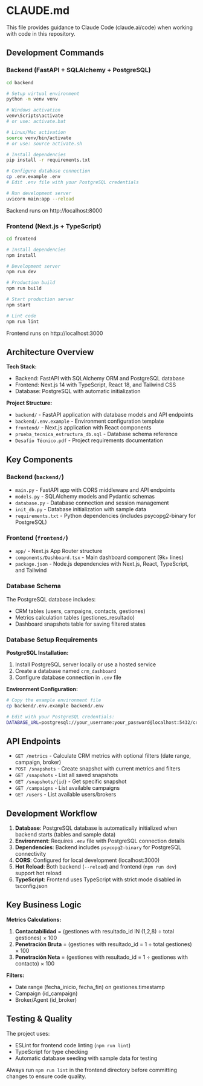 # CLAUDE.md

This file provides guidance to Claude Code (claude.ai/code) when working with code in this repository.

## Development Commands

### Backend (FastAPI + SQLAlchemy + PostgreSQL)
```bash
cd backend

# Setup virtual environment
python -m venv venv

# Windows activation
venv\Scripts\activate
# or use: activate.bat

# Linux/Mac activation
source venv/bin/activate
# or use: source activate.sh

# Install dependencies
pip install -r requirements.txt

# Configure database connection
cp .env.example .env
# Edit .env file with your PostgreSQL credentials

# Run development server
uvicorn main:app --reload
```

Backend runs on http://localhost:8000

### Frontend (Next.js + TypeScript)
```bash
cd frontend

# Install dependencies
npm install

# Development server
npm run dev

# Production build
npm run build

# Start production server
npm start

# Lint code
npm run lint
```

Frontend runs on http://localhost:3000

## Architecture Overview

**Tech Stack:**
- Backend: FastAPI with SQLAlchemy ORM and PostgreSQL database
- Frontend: Next.js 14 with TypeScript, React 18, and Tailwind CSS
- Database: PostgreSQL with automatic initialization

**Project Structure:**
- `backend/` - FastAPI application with database models and API endpoints
- `backend/.env.example` - Environment configuration template
- `frontend/` - Next.js application with React components
- `prueba_tecnica_estructura_db.sql` - Database schema reference
- `Desafío Técnico.pdf` - Project requirements documentation

## Key Components

### Backend (`backend/`)
- `main.py` - FastAPI app with CORS middleware and API endpoints
- `models.py` - SQLAlchemy models and Pydantic schemas
- `database.py` - Database connection and session management
- `init_db.py` - Database initialization with sample data
- `requirements.txt` - Python dependencies (includes psycopg2-binary for PostgreSQL)

### Frontend (`frontend/`)
- `app/` - Next.js App Router structure
- `components/Dashboard.tsx` - Main dashboard component (9k+ lines)
- `package.json` - Node.js dependencies with Next.js, React, TypeScript, and Tailwind

### Database Schema
The PostgreSQL database includes:
- CRM tables (users, campaigns, contacts, gestiones)
- Metrics calculation tables (gestiones_resultado)
- Dashboard snapshots table for saving filtered states

### Database Setup Requirements
**PostgreSQL Installation:**
1. Install PostgreSQL server locally or use a hosted service
2. Create a database named `crm_dashboard`
3. Configure database connection in `.env` file

**Environment Configuration:**
```bash
# Copy the example environment file
cp backend/.env.example backend/.env

# Edit with your PostgreSQL credentials:
DATABASE_URL=postgresql://your_username:your_password@localhost:5432/crm_dashboard
```

## API Endpoints

- `GET /metrics` - Calculate CRM metrics with optional filters (date range, campaign, broker)
- `POST /snapshots` - Create snapshot with current metrics and filters
- `GET /snapshots` - List all saved snapshots
- `GET /snapshots/{id}` - Get specific snapshot
- `GET /campaigns` - List available campaigns
- `GET /users` - List available users/brokers

## Development Workflow

1. **Database**: PostgreSQL database is automatically initialized when backend starts (tables and sample data)
2. **Environment**: Requires `.env` file with PostgreSQL connection details
3. **Dependencies**: Backend includes `psycopg2-binary` for PostgreSQL connectivity
4. **CORS**: Configured for local development (localhost:3000)
5. **Hot Reload**: Both backend (`--reload`) and frontend (`npm run dev`) support hot reload
6. **TypeScript**: Frontend uses TypeScript with strict mode disabled in tsconfig.json

## Key Business Logic

**Metrics Calculations:**
1. **Contactabilidad** = (gestiones with resultado_id IN (1,2,8) ÷ total gestiones) × 100
2. **Penetración Bruta** = (gestiones with resultado_id = 1 ÷ total gestiones) × 100
3. **Penetración Neta** = (gestiones with resultado_id = 1 ÷ gestiones with contacto) × 100

**Filters:**
- Date range (fecha_inicio, fecha_fin) on gestiones.timestamp
- Campaign (id_campaign)
- Broker/Agent (id_broker)

## Testing & Quality

The project uses:
- ESLint for frontend code linting (`npm run lint`)
- TypeScript for type checking
- Automatic database seeding with sample data for testing

Always run `npm run lint` in the frontend directory before committing changes to ensure code quality.